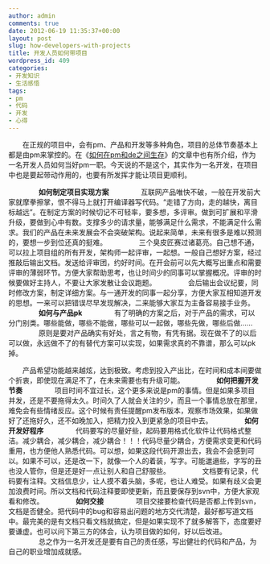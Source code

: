 ```yaml
---
author: admin
comments: true
date: 2012-06-19 11:35:37+00:00
layout: post
slug: how-developers-with-projects
title: 开发人员如何带项目
wordpress_id: 409
categories:
- 开发知识
- 生活感悟
tags:
- pm
- 代码
- 开发
- 心得
---
```


　　在正规的项目中，会有pm、产品和开发等多种角色，项目的总体节奏基本上都是由pm来掌控的。在《[如何在pm和de之间生存](http://yunpengzhang.com/articles/294.html)》的文章中也有所介绍，作为一名开发人员如何当好pm一职。今天说的不是这个，其实作为一名开发，在项目中也是要起带动作用的，也要有所发挥才能让项目更顺利。

<!-- more -->
　　
　　**如何制定项目实现方案**
　　
　　互联网产品唯快不破，一般在开发前大家就摩拳擦掌，恨不得马上就打开编译器写代码。“走错了方向，走的越快，离目标越远”。在制定方案的时候切记不可轻率，要多想，多评审。做到可扩展和平滑升级，要做到心中有数。支撑多少的请求量，能够满足什么需求，不能满足什么需求。我们的产品在未来发展会不会突破架构。说起来简单，未来有很多是难以预测的，要想一步到位还真的挺难。
　　
　　三个臭皮匠赛过诸葛亮。自己想不通，可以拉上项目组的所有开发，架构师一起评审，一起想。一般自己想好方案，经过推敲后输出文档。发送给评审团，约好时间。在开会前可以先大概写出重点和需要评审的薄弱环节。方便大家帮助思考，也让时间少的同事可以掌握概况。评审的时候要做好主持人，不要让大家发散让会议跑题。
　　
　　会后输出会议纪要，同时修改方案，制定详细方案。与一通开发的同事一起分享，方便大家互相知道开发的思想。一来可以把错误尽早发现解决，二来能够大家互为主备容易接手业务。
　　
　　**如何与产品pk**
　　
　　有了明确的方案之后，对于产品的需求，可以分门别类。哪些能做，哪些不能做，哪些可以一起做，哪些先做，哪些后做……
　　
　　原则是要对产品确实有好处，言之有物，有凭有据。现在做不了的以后可以做，永远做不了的有替代方案可以实现，如果需求真的不靠谱，那么可以pk掉。

　　产品希望功能越来越炫，达到极致。考虑到投入产出比，在时间和成本间要做个折衷，即使现在满足不了，在未来需要也有升级可能。
　　
　　**如何把握开发节奏**
　　
　　项目时间不宜过长，这个更多来说是pm的事情。但是如果多项目并发，还是不要拖得太久。时间久了人就会关注的少，而且一个事情总放在那里，难免会有些情绪反应。这个时候有责任提醒pm发布版本，观察市场效果，如果做好了还拖好久，还不如晚加入，把精力投入到更紧急的项目中去。
　　
　　**如何开发好程序**
　　
　　代码要写的尽量好些，起码要用格式化软件让代码格式整洁。减少耦合，减少耦合，减少耦合！！！代码尽量少耦合，方便需求变更和代码重用，也方便他人熟悉代码。可以想，如果这段代码开源出去，我会不会感到可以。如果不可以，还是改一下，就像一个人的着装，写字。可能邋遢些，字写的丑也没人管你，但是还是好一点让别人和自己舒服些。
　　
　　文档要有记录，代码要有注释。文档信息少，让人摸不着头脑，多呢，也让人难受。如果有歧义会更加浪费时间。所以文档和代码注释要即使更新，而且要保存到svn中，方便大家观看和修改。
　　
　　**如何交接**
　　
　　项目交接要检查代码是否都上传到svn，文档是否健全。把代码中的bug和容易出问题的地方交代清楚，最好都写道文档中。最完美的是有文档只看文档就搞定，但是如果实现不了就多解答下，态度要好要谦虚。也可以问下第三方的体会，认为项目做的如何，好以后改进。
　　
　　总之作为一名开发还是要有自己的责任感，写出健壮的代码和产品，为自己的职业增加成就感。
